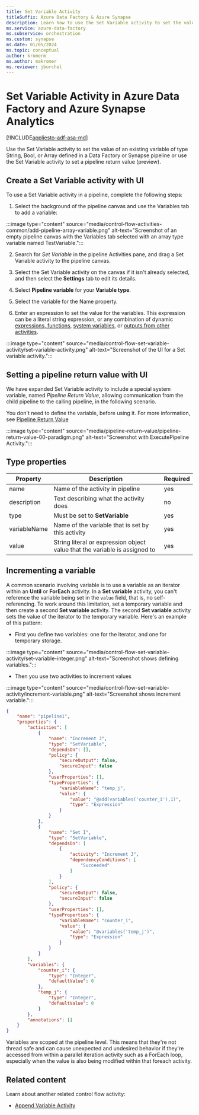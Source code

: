 ```yaml
---
title: Set Variable Activity
titleSuffix: Azure Data Factory & Azure Synapse
description: Learn how to use the Set Variable activity to set the value of an existing variable defined in an Azure Data Factory or Azure Synapse Analytics pipeline or to set a pipeline return value. 
ms.service: azure-data-factory
ms.subservice: orchestration
ms.custom: synapse
ms.date: 01/05/2024
ms.topic: conceptual
author: kromerm
ms.author: makromer
ms.reviewer: jburchel
---
```


# Set Variable Activity in Azure Data Factory and Azure Synapse Analytics
[!INCLUDE[appliesto-adf-asa-md](includes/appliesto-adf-asa-md.md)]

Use the Set Variable activity to set the value of an existing variable of type String, Bool, or Array defined in a Data Factory or Synapse pipeline or use the Set Variable activity to set a pipeline return value (preview).

## Create a Set Variable activity with UI

To use a Set Variable activity in a pipeline, complete the following steps:

1. Select the background of the pipeline canvas and use the Variables tab to add a variable:

:::image type="content" source="media/control-flow-activities-common/add-pipeline-array-variable.png" alt-text="Screenshot of an empty pipeline canvas with the Variables tab selected with an array type variable named TestVariable.":::

2. Search for _Set Variable_ in the pipeline Activities pane, and drag a Set Variable activity to the pipeline canvas.

3. Select the Set Variable activity on the canvas if it isn't already selected, and then select the **Settings** tab to edit its details.

4. Select **Pipeline variable** for your **Variable type**.

5. Select the variable for the Name property.

6. Enter an expression to set the value for the variables. This expression can be a literal string expression, or any combination of dynamic [expressions, functions](control-flow-expression-language-functions.md), [system variables](control-flow-system-variables.md), or [outputs from other activities](how-to-expression-language-functions.md#examples-of-using-parameters-in-expressions).

:::image type="content" source="media/control-flow-set-variable-activity/set-variable-activity.png" alt-text="Screenshot of the UI for a Set variable activity.":::
    
## Setting a pipeline return value with UI

We have expanded Set Variable activity to include a special system variable, named _Pipeline Return Value_, allowing communication from the child pipeline to the calling pipeline, in the following scenario. 

You don't need to define the variable, before using it. For more information, see [Pipeline Return Value](tutorial-pipeline-return-value.md)


:::image type="content" source="media/pipeline-return-value/pipeline-return-value-00-paradigm.png" alt-text="Screenshot with ExecutePipeline Activity.":::

## Type properties

Property | Description | Required
-------- | ----------- | --------
name | Name of the activity in pipeline | yes
description | Text describing what the activity does | no
type | Must be set to **SetVariable** | yes
variableName | Name of the variable that is set by this activity | yes
value | String literal or expression object value that the variable is assigned to | yes


## Incrementing a variable

A common scenario involving variable is to use a variable as an iterator within an **Until** or **ForEach** activity. In a **Set variable** activity, you can't reference the variable being set in the `value` field, that is, no self-referencing. To work around this limitation, set a temporary variable and then create a second **Set variable** activity. The second **Set variable** activity sets the value of the iterator to the temporary variable. Here's an example of this pattern:

* First you define two variables: one for the iterator, and one for temporary storage.

:::image type="content" source="media/control-flow-set-variable-activity/set-variable-integer.png" alt-text="Screenshot shows defining variables.":::

* Then you use two activities to increment values

:::image type="content" source="media/control-flow-set-variable-activity/increment-variable.png" alt-text="Screenshot shows increment variable.":::

``` json
{
    "name": "pipeline1",
    "properties": {
        "activities": [
            {
                "name": "Increment J",
                "type": "SetVariable",
                "dependsOn": [],
                "policy": {
                    "secureOutput": false,
                    "secureInput": false
                },
                "userProperties": [],
                "typeProperties": {
                    "variableName": "temp_j",
                    "value": {
                        "value": "@add(variables('counter_i'),1)",
                        "type": "Expression"
                    }
                }
            },
            {
                "name": "Set I",
                "type": "SetVariable",
                "dependsOn": [
                    {
                        "activity": "Increment J",
                        "dependencyConditions": [
                            "Succeeded"
                        ]
                    }
                ],
                "policy": {
                    "secureOutput": false,
                    "secureInput": false
                },
                "userProperties": [],
                "typeProperties": {
                    "variableName": "counter_i",
                    "value": {
                        "value": "@variables('temp_j')",
                        "type": "Expression"
                    }
                }
            }
        ],
        "variables": {
            "counter_i": {
                "type": "Integer",
                "defaultValue": 0
            },
            "temp_j": {
                "type": "Integer",
                "defaultValue": 0
            }
        },
        "annotations": []
    }
}
```

Variables are scoped at the pipeline level. This means that they're not thread safe and can cause unexpected and undesired behavior if they're accessed from within a parallel iteration activity such as a ForEach loop, especially when the value is also being modified within that foreach activity.


## Related content
Learn about another related control flow activity: 
- [Append Variable Activity](control-flow-append-variable-activity.md)

